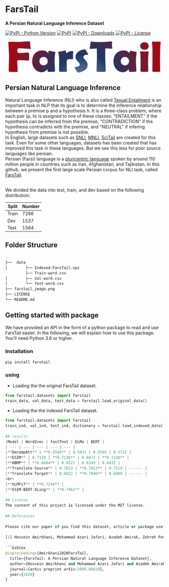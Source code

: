 # FarsTail
**A Persian Natural Language Inference Dataset**


[![PyPI - Python Version](https://img.shields.io/pypi/pyversions/farstail?color=red)](https://pypi.org/project/farstail/)
[![PyPI](https://img.shields.io/pypi/v/farstail)](https://pypi.org/project/farstail/)
[![PyPI - Downloads](https://img.shields.io/pypi/dm/farstail?color=Purple)](https://pypi.org/project/farstail/)
[![PyPI - License](https://img.shields.io/pypi/l/farstail)](https://pypi.org/project/farstail/)

![alt-text](./farstail.png)
## Persian Natural Language Inference
Natural Language Inference (NLI) who is also called [Texual Entailment](https://en.wikipedia.org/wiki/Textual_entailment) is an important task in NLP that its goal is to determine the inference relationship between a premise p and a hypothesis h. It is a three-class problem, where each pair (p, h) is assigned to one of these classes: "ENTAILMENT" if the hypothesis can be inferred from the premise, "CONTRADICTION" if the hypothesis contradicts with the premise, and "NEUTRAL" if infering hypothesis from premise is not possible.
<br>In English, large datasets such as [SNLI](https://www.aclweb.org/anthology/D15-1075/), [MNLI](https://www.aclweb.org/anthology/N18-1101/), [SciTail](https://www.aaai.org/ocs/index.php/AAAI/AAAI18/paper/viewFile/17368/16067) are created for this task. Even for some other languages, datasets has been created that has improved this task in these languages. But we see this less for poor source languages like persian.
<br>Persian (Farsi) language is a [pluricentric language](https://en.wikipedia.org/wiki/Pluricentric_language) spoken by around 110 million people in countries such as Iran, Afghanistan, and Tajikistan. In this github, we present the first large scale Persian corpus for NLI task, called [FarsTail](https://arxiv.org/).
<br>
<br>

We divided the data into test, train, and dev based on the following distribution:

| Split |     Number   |
|-------|--------------|
| Train |     7266     |
| Dev   |     1537     |
| Test  |     1564     |

## Folder Structure

```bash
.
├──  data
│        ├── Indexed-FarsTail.npz
         ├── Train-word.csv
│        ├── Val-word.csv
│        └── Test-word.csv
├── farstail_image.png
├── LICENSE
└── README.md
```

## Getting started with package
We have provided an API in the form of a python package to read and use FarsTail easier. In the following, we will explain how to use this package.
<br>You'll need Python 3.6 or higher.
### Installation
```
pip install farstail
```
### using
* Loading the the original FarsTail dataset.
```python
from farstail.datasets import farstail
train_data, val_data, test_data = farstail.load_original_data()
```


* Loading the the indexed FarsTail dataset.
```python
from farstail.datasets import farstail
train_ind, val_ind, test_ind, dictionary = farstail.load_indexed_data()

## results
|Model | Word2vec | fastText | ELMo | BERT |
| --- | --- | --- | --- | --- |
|**DecompAtt** | **0.6566** | 0.5831 | 0.5505 | 0.5722 |
|**ESIM** | 0.7110 | **0.7136** | 0.6873 | **0.7136** |
|**HBMP** | **0.6604** | 0.6521 | 0.6349 | 0.6432 |
|**Translate-Source** | 0.7653 | **0.7813** | 0.7519 | ------ |
|**Translate-Target** | 0.6822 | **0.7046** | 0.6899 | ------ |
<br>
|**ULMFiT** | **0.7244** |
|**ESIM-BERT-XLing** | **0.7462** |

## License
The content of this project is licensed under the MIT license.

## References

Please cite our paper if you find this dataset, article or package useful.

[1] Hossein Amirkhani, Mohammad Azari Jafari, Azadeh Amirak, Zohreh Pourjafari, Soroush Faridan Jahromi and Zeinab Kouhkan, [FarsTail: A Persian Natural Language Inference Dataset](https://arxiv.org/abs/2009.08820), arxiv, 2020.

```bibtex
@inproceedings{Amirkhani2020FarsTail,
  title={FarsTail: A Persian Natural Language Inference Dataset},
  author={Hossein Amirkhani and Mohammad Azari Jafari and Azadeh Amirak and Zohreh Pourjafari and Soroush Faridan Jahromi and Zeinab Kouhkan},
  journal={arXiv preprint arXiv:2009.08820},
  year={2020}
}
```
